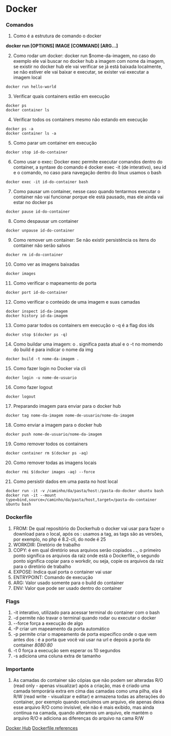 # Docker

### Comandos

1. Como é a estrutura de comando o docker

**docker run [OPTIONS] IMAGE [COMMAND] [ARG...]**

2. Como rodar um docker: docker run $nome-da-imagem, no caso do exemplo ele vai buscar no docker hub a imagem com nome da imagem, se existir no docker hub ele vai verificar se já está baixada localmente, se não estiver ele vai baixar e executar, se exister vai executar a imagem local

```shell
docker run hello-world
```

3. Verificar quais containers estão em execução
```shell
docker ps
docker container ls
```

4. Verificar todos os containers mesmo não estando em execução
```shell
docker ps -a
docker container ls -a
```

5. Como parar um container em execução
```shell
docker stop id-do-container
```

6. Como usar o exec: Docker exec permite executar comandos dentro do container, a syntaxe do comando é docker exec -it (de interativo), seu id e o comando, no caso para navegação dentro do linux usamos o bash
```shell
docker exec -it id-do-container bash
```

7. Como pausar um container, nesse caso quando tentarmos executar o container não vai funcionar porque ele está pausado, mas ele ainda vai estar no docker ps
```shell
docker pause id-do-container
```

8. Como despausar um container
```shell
docker unpause id-do-container
```

9. Como remover um container: Se não existir persistência os itens do container não serão salvos
```shell
docker rm id-do-container
```

10. Como ver as imagens baixadas
```shell
docker images
```

11. Como verificar o mapeamento de porta
```shell
docker port id-do-container
```

12. Como verificar o conteúdo de uma imagem e suas camadas
```shell
docker inspect id-da-imagem
docker history id-da-imagem
```

13. Como parar todos os containers em execução o -q é a flag dos ids
```shell
docker stop $(docker ps -q)
```

14. Como buildar uma imagem: o . significa pasta atual e o -t no momendo do build é para indicar o nome da img
```shell
docker build -t nome-da-imagem .
```

15. Como fazer login no Docker via cli
```shell
docker login -u nome-de-usuario
```

16. Como fazer logout
```shell
docker logout
```

17. Preparando imagem para enviar para o docker hub
```shell
docker tag nome-da-imagem nome-de-usuario/nome-da-imagem
```

18. Como enviar a imagem para o docker hub
```shell
docker push nome-de-usuario/nome-da-imagem
```

19. Como remover todos os containers
```shell
docker container rm $(docker ps -aq)
```

20. Como remover todas as imagens locais
```shell
docker rmi $(docker images -aq) --force
```

21. Como persistir dados em uma pasta no host local
```shell
docker run -it -v /caminho/da/pasta/host:/pasta-do-docker ubuntu bash
docker run -it --mount type=bind,source=/caminho/da/pasta/host,target=/pasta-do-container ubuntu bash
```

### Dockerfile

1. FROM: De qual repositório do Dockerhub o docker vai usar para fazer o download para o local, após os : usamos a tag, as tags são as versões, por exemplo, no php é 8.2-cli, do node é 25
2. WORKDIR: Diretório de trabalho
3. COPY: é em qual diretório seus arquivos serão copiados **. .**, o primeiro ponto significa os arquivos da raíz onde está o Dockerfile, o segundo ponto significa copiar para o workdir, ou seja, copie os arquivos da raíz para o diretório de trabalho
4. EXPOSE: Indica qual porta o container vai usar
5. ENTRYPOINT: Comando de execução
6. ARG: Valor usado somente para o build do container
7. ENV: Valor que pode ser usado dentro do container

### Flags

1. -it interativo, utilizado para acessar terminal do container com o bash
2. -d permite não travar o terminal quando rodar ou executar o docker
3. --force força a execução de algo
4. -P criar um mapeamento da porta automático
5. -p permite criar o mapeamento de porta específico onde o que vem antes dos : é a porta que você vai usar na url e depois a porta do container *8080:80*
6. -t 0 força a execução sem esperar os 10 segundos
7. -s adiciona uma coluna extra de tamanho

### Importante

1. As camadas do container são cópias que não podem ser alteradas R/O (read only - apenas visualizar) após a criação, mas é criado uma camada temporária extra em cima das camadas como uma pilha, ela é R/W (read write - visualizar e editar) e armazena todas as alterações do container, por exemplo quando excluímos um arquivo, ele apenas deixa esse arquivo R/O como invisível, ele não é mais exibido, mas ainda continua na camada, quando alteramos um arquivo, ele mantém o arquivo R/O e adiciona as diferenças do arquivo na cama R/W

[Docker Hub]('https://hub.docker.com/')
[Dockerfile references]('https://docs.docker.com/reference/dockerfile/')